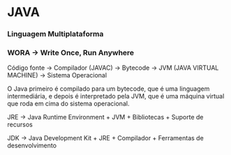 # JAVA

### Linguagem Multiplataforma
### WORA -> Write Once, Run Anywhere

Código fonte -> Compilador (JAVAC) -> Bytecode -> JVM (JAVA VIRTUAL MACHINE) -> Sistema Operacional

O Java primeiro é compilado para um bytecode, que é uma linguagem intermediária, e depois é interpretado pela JVM, que é uma máquina virtual que roda em cima do sistema operacional.

JRE -> Java Runtime Environment + JVM + Bibliotecas + Suporte de recursos

JDK -> Java Development Kit + JRE + Compilador + Ferramentas de desenvolvimento